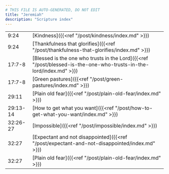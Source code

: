 ```yaml
---
# THIS FILE IS AUTO-GENERATED, DO NOT EDIT
title: "Jeremiah"
description: "Scripture index"
---
```


|  |  |
| --- | --- |
| 9:24 | [Kindness]({{<ref "/post/kindness/index.md" >}}) |
| 9:24 | [Thankfulness that glorifies]({{<ref "/post/thankfulness-that-glorifies/index.md" >}}) |
| 17:7-8 | [Blessed is the one who trusts in the Lord]({{<ref "/post/blessed-is-the-one-who-trusts-in-the-lord/index.md" >}}) |
| 17:7-8 | [Green pastures]({{<ref "/post/green-pastures/index.md" >}}) |
| 29:11 | [Plain old fear]({{<ref "/post/plain-old-fear/index.md" >}}) |
| 29:13-14 | [How to get what you want]({{<ref "/post/how-to-get-what-you-want/index.md" >}}) |
| 32:26-27 | [Impossible]({{<ref "/post/impossible/index.md" >}}) |
| 32:27 | [Expectant and not disappointed]({{<ref "/post/expectant-and-not-disappointed/index.md" >}}) |
| 32:27 | [Plain old fear]({{<ref "/post/plain-old-fear/index.md" >}}) |
